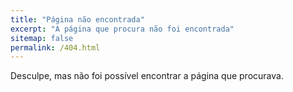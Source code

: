 ```yaml
---
title: "Página não encontrada"
excerpt: "A página que procura não foi encontrada"
sitemap: false
permalink: /404.html
---
```


Desculpe, mas não foi possível encontrar a página que procurava.
